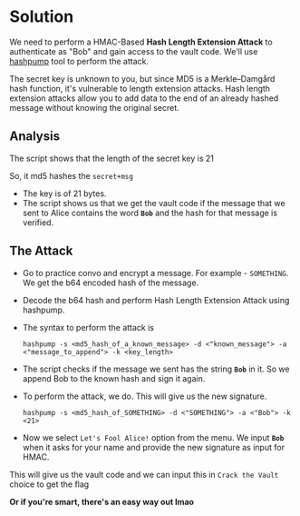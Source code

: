 # Solution

We need to perform a HMAC-Based **Hash Length Extension Attack** to authenticate as "Bob" and gain access to the vault code. We'll use [hashpump](https://github.com/miekrr/HashPump) tool to perform the attack.

The secret key is unknown to you, but since MD5 is a Merkle–Damgård hash function, it's vulnerable to length extension attacks. Hash length extension attacks allow you to add data to the end of an already hashed message without knowing the original secret.

## Analysis

The script shows that the length of the secret key is 21

So, it md5 hashes the `secret+msg`

- The key is of 21 bytes.
- The script shows us that we get the vault code if the message that we sent to Alice contains the word **`Bob`** and the hash for that message is verified.

## The Attack

- Go to practice convo and encrypt a message. For example - `SOMETHING`. We get the b64 encoded hash of the message.
- Decode the b64 hash and perform Hash Length Extension Attack using hashpump.
- The syntax to perform the attack is

   `hashpump -s <md5_hash_of_a_known_message> -d <"known_message"> -a <"message_to_append"> -k <key_length>`

- The script checks if the message we sent has the string **`Bob`** in it. So we append Bob to the known hash and sign it again.
- To perform the attack, we do. This will give us the new signature.

   `hashpump -s <md5_hash_of_SOMETHING> -d <"SOMETHING"> -a <"Bob"> -k <21>`

- Now we select `Let's Fool Alice!` option from the menu. We input **`Bob`** when it asks for your name and provide the new signature as input for HMAC.


This will give us the vault code and we can input this in `Crack the Vault` choice to get the flag


**Or if you're smart, there's an easy way out lmao**

